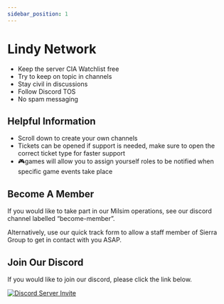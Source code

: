 ```yaml
---
sidebar_position: 1
---
```


# Lindy Network

- Keep the server CIA Watchlist free
- Try to keep on topic in channels
- Stay civil in discussions
- Follow Discord TOS
- No spam messaging

## Helpful Information
- Scroll down to create your own channels
- Tickets can be opened if support is needed, make sure to open the correct ticket type for faster support
- 🎮games will allow you to assign yourself roles to be notified when specific game events take place


## Become A Member
If you would like to take part in our Milsim operations, see our discord channel labelled “become-member”.

Alternatively, use our quick track form to allow a staff member of Sierra Group to get in contact with you ASAP.

## Join Our Discord
If you would like to join our discord, please click the link below.

<a href="https://discord.com/invite/3GK3AafsvT">
<img src="https://i.ibb.co/gJG0T5t/3.png" alt="Discord Server Invite" />
</a>